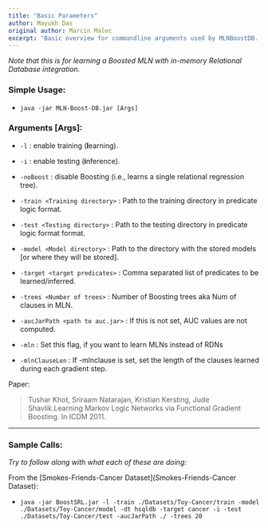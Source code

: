 ```yaml
---
title: "Basic Parameters"
author: Mayukh Das
original author: Marcin Malec
excerpt: "Basic overview for commandline arguments used by MLNBoostDB. The Development version of Marcin's code on database integration of MLN-Boost. A wrapper ensures same ars structure as MLN-Boost."
---
```


*Note that this is for learning a Boosted MLN with in-memory Relational Database integration.* 

### Simple Usage:

* `java -jar MLN-Boost-DB.jar [Args]`

### Arguments [Args]:

* `-l` : enable training (**l**earning).
* `-i` : enable testing (**i**nference).
* `-noBoost` : disable Boosting (i.e., learns a single relational regression tree).
* `-train <Training directory>` : Path to the training directory in predicate logic format.
* `-test <Testing directory>` : Path to the testing directory in predicate logic format format.
* `-model <Model directory>` : Path to the directory with the stored models [or where they will be stored].
* `-target <target predicates>` : Comma separated list of predicates to be learned/inferred.
* `-trees <Number of trees>` : Number of Boosting trees aka Num of clauses in MLN.
* `-aucJarPath <path to auc.jar>` : If this is not set, AUC values are not computed.

* `-mln` : Set this flag, if you want to learn MLNs instead of RDNs 
* `-mlnClauseLen` : If -mlnclause is set, set the length of the clauses learned during each gradient step. 



Paper:

> Tushar Khot, Sriraam Natarajan, Kristian Kersting, Jude Shavlik.Learning Markov Logic Networks via Functional Gradient Boosting. In ICDM 2011. 

---

### Sample Calls:

*Try to follow along with what each of these are doing:*

From the [Smokes-Friends-Cancer Dataset](Smokes-Friends-Cancer Dataset):

* `java -jar BoostSRL.jar -l -train ./Datasets/Toy-Cancer/train -model ./Datasets/Toy-Cancer/model -dt hsqldb -target cancer -i -test ./Datasets/Toy-Cancer/test -aucJarPath ./ -trees 20`


